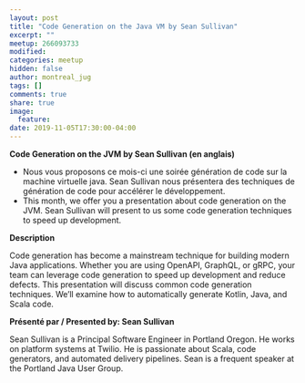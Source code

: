 ```yaml
---
layout: post
title: "Code Generation on the Java VM by Sean Sullivan"
excerpt: ""
meetup: 266093733
modified:
categories: meetup
hidden: false
author: montreal_jug
tags: []
comments: true
share: true
image:
  feature:
date: 2019-11-05T17:30:00-04:00
---
```


__Code Generation on the JVM by Sean Sullivan (en anglais)__

* Nous vous proposons ce mois-ci une soirée génération de code sur la machine virtuelle java. 
Sean Sullivan nous présentera des techniques de génération de code pour accélérer le développement.
* This month, we offer you a presentation about code generation on the JVM. 
Sean Sullivan will present to us some code generation techniques to speed up development.

__Description__

Code generation has become a mainstream technique for building modern Java applications. 
Whether you are using OpenAPI, GraphQL, or gRPC, your team can leverage code generation 
to speed up development and reduce defects. 
This presentation will discuss common code generation techniques. 
We’ll examine how to automatically generate Kotlin, Java, and Scala code.

__Présenté par / Presented by: Sean Sullivan__

Sean Sullivan is a Principal Software Engineer in Portland Oregon. He works on platform systems at Twilio. 
He is passionate about Scala, code generators, and automated delivery pipelines. Sean is a frequent speaker at 
the Portland Java User Group.
